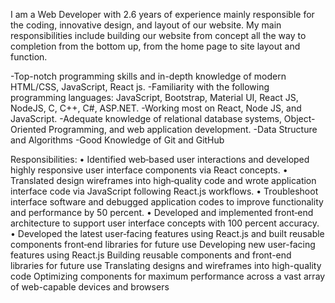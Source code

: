 I am a Web Developer with 2.6 years of experience  mainly responsible for the coding, innovative design, and layout of our website. My main responsibilities include building our website from concept all the way to completion from the bottom up, from the home page to site layout and function.

-Top-notch programming skills and in-depth knowledge of modern HTML/CSS, JavaScript, React js.
-Familiarity with the following programming languages: JavaScript, Bootstrap, Material UI, React JS, NodeJS, C, C++, C#, ASP.NET.
-Working most on React, Node JS, and JavaScript.
-Adequate knowledge of relational database systems, Object-Oriented Programming, and web application development.
-Data Structure and Algorithms
-Good Knowledge of Git and GitHub

Responsibilities:
• Identified web‑based user interactions and developed
highly responsive user interface components via React concepts.
• Translated design wireframes into high‑quality code and wrote
application interface code via JavaScript following React.js
workflows.
• Troubleshoot interface software and debugged application codes to
improve functionality and performance by 50 percent.
• Developed and implemented front‑end architecture to support user
interface concepts with 100 percent accuracy.
• Developed the latest user‑facing features using React.js and built
reusable components front‑end libraries for future use
Developing new user-facing features using React.js
Building reusable components and front-end libraries for future use
Translating designs and wireframes into high-quality code
Optimizing components for maximum performance across a vast array of web-capable devices and browsers
